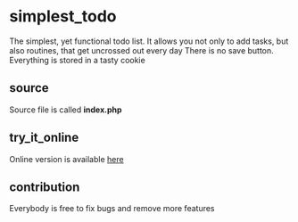 # simplest_todo
The simplest, yet functional todo list. It allows you not only to add tasks, but also routines, that get uncrossed out every day
There is no save button. Everything is stored in a tasty cookie
## source
Source file is called **index.php**
## try_it_online
Online version is available [here](https://mambo.in.ua/project/todo/)
## contribution
Everybody is free to fix bugs and remove more features
